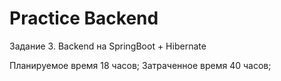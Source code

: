 # Practice Backend

Задание 3. Backend на SpringBoot + Hibernate

Планируемое время 18 часов;
Затраченное время 40 часов;
